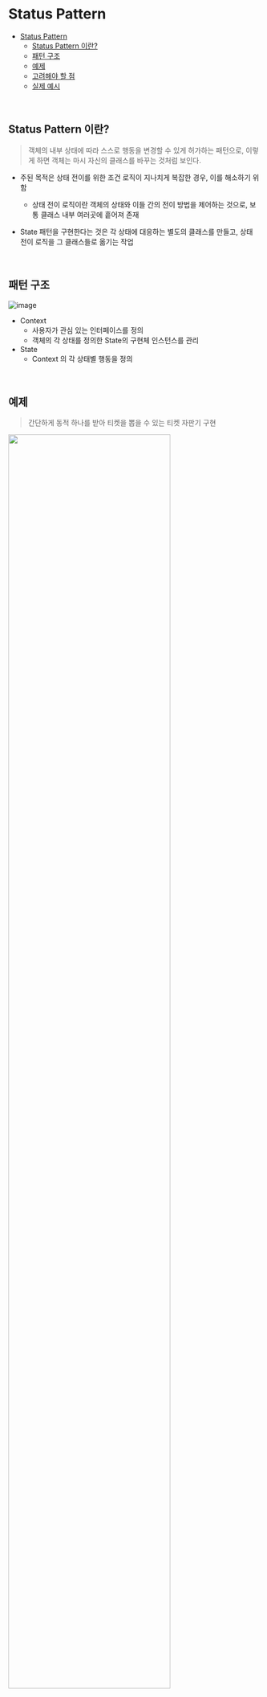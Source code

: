 # Status Pattern
<!-- TOC -->

- [Status Pattern](#status-pattern)
    - [Status Pattern 이란?](#status-pattern-%EC%9D%B4%EB%9E%80)
    - [패턴 구조](#%ED%8C%A8%ED%84%B4-%EA%B5%AC%EC%A1%B0)
    - [예제](#%EC%98%88%EC%A0%9C)
    - [고려해야 할 점](#%EA%B3%A0%EB%A0%A4%ED%95%B4%EC%95%BC-%ED%95%A0-%EC%A0%90)
    - [실제 예시](#%EC%8B%A4%EC%A0%9C-%EC%98%88%EC%8B%9C)

<!-- /TOC -->

<br>

## Status Pattern 이란?

> 객체의 내부 상태에 따라 스스로 행동을 변경할 수 있게 허가하는 패턴으로, 이렇게 하면 객체는 마시 자신의 클래스를 바꾸는 것처럼 보인다.

- 주된 목적은 상태 전이를 위한 조건 로직이 지나치게 복잡한 경우, 이를 해소하기 위함
    - 상태 전이 로직이란 객체의 상태와 이들 간의 전이 방법을 제어하는 것으로, 보통 클래스 내부 여러곳에 흩어져 존재

- State 패턴을 구현한다는 것은 각 상태에 대응하는 별도의 클래스를 만들고, 상태 전이 로직을 그 클래스들로 옮기는 작업

<br>

## 패턴 구조

![image](https://user-images.githubusercontent.com/107091097/224718724-1ab7089e-d607-47d4-b39b-5db74147f1f5.png)

- Context
    - 사용자가 관심 있는 인터페이스를 정의
    - 객체의 각 상태를 정의한 State의 구현체 인스턴스를 관리
- State
    - Context 의 각 상태별 행동을 정의

<br>

## 예제

> 간단하게 동적 하나를 받아 티켓을 뽑을 수 있는 티켓 자판기 구현

<img src="https://user-images.githubusercontent.com/107091097/224719122-71f7e523-1826-45d2-b5d0-a0a6507c5d41.png" width="80%">

- 동전이 없는 상태
    - 동전 투입을 기다리는 상태
    - 티켓 출력을 해도 상태 변화 X
    - 동전을 넣으면 투입된 상태로 변경
- 동전이 투입된 상태
    - 티켓 출력 가능
    - 동전을 추가 투입해도 상태 유지
    - 티켓 출력하면 동전이 없는 상태로 변경

```java
// State
public interface State {
    void insertCoin();
    void printTicket();
}
```
```java
// 동전이 없는 상태
class NoCoinState implements state {
    TicketMachine  ticketMachine;

    NoCoinState(TicketMachine ticketMachine) {
        this.ticketMachine = ticketMachine;
    }

    @Override
    public void insertCoin() {
        // 동전을 넣었다면 동전이 있는 상태로 이동
        ticketMachine.setState(ticketMachine.getCoinState());
    }

    @Override
    public void printTicket() {
        System.out.println("동전이 없습니다. 동전을 넣어주세요.");
    }
}
```
```java
// 동전이 있는 상태
class CoinState implements State {
    private final TicketMachine ticketMachine;

    CoinState(TicketMachine ticketMachine) {
        this.ticketMachine = ticketMachine;
    }

    @Override
    public void insertCoin() {
        System.out.println("이미 동전이 들어있습니다.");
    }

    @Override
    public void printTicket() {
        // 티켓을 출력하고, 동전을 동전저장소에 추가 + 동전이 없는 상태로 변경
        TicketPrinter.print();
        CoinRepository.add(1);
        ticketMachine.setState(ticketMachine.getNoCoinState());
    }
}
```
```java
// Context 티켓 자판기
public class TicketMachine {
    final State noCoinState;
    final State coinState;
    private State currentState;

    public TicketMachine() {
        this.noCoinState = new NoCoinState(this);
        this.coinState = new CoinState(this);

        this.currentState = noCoinState;
    }

    public void insertCoin() {
        currentState.insertCoin();
    }

    public void setState(State newState) {
        this.currentState = newState;
    }

    public State getCoinState() {
        return coinState;
    }

    public State getNoCoinState() {
        return noCoinState;
    }
}
```

<br>

## 고려해야 할 점

- 하나의 상태를 클래스 하나로 명확히 표현하는 것과, 상태 변수의 값으로 표현하는 것 중에 고려해야 한다.
    - 클래스로 명확히 표현하는 것이 낫다면, State Pattern 으로 리팩토링 가능
    - 더 복잡해진다면, 굳이 State Pattern 을 도입할 필요 X
- State Pattern 은 `if / else / switch` 를 효과적으로 제거
- 클래스의 수가 취급해야 하는 상태의 수만큼 추가로 늘어난다는 점에 주의
- 각 상태가 자신의 다음 상태를 알아야 한다는 특징
- 각각의 상태별로 똑같이 행동하는 메서드가 많다면, State Pattern 이 필요하지 않을 수 있음
- 각 상태를 Singleton 으로 관리하는 것도 고려

<br>

## 실제 예시

> GoF 에 따르면 TCP connection 구현에 State Pattern 이 사용되었다.

`존슨(Johnson)과 츠바이크(Zweig)는 실제로 상태 패턴을 정의하면서 TCP 연결 프로토콜에 적용하였습니다.`

```java
public interface TCPState {

    void activeOpen(TCPConnection tcpConnection);
    void passiveOpen(TCPConnection tcpConnection);
    void close(TCPConnection tcpConnection);
    void acknowledge(TCPConnection tcpConnection);
    void send(TCPConnection tcpConnection);
}
```
- `TCPClosed implements TCPState`
- `TCPEstablished implements TCPState`
- `TCPListen implements TCPState`
